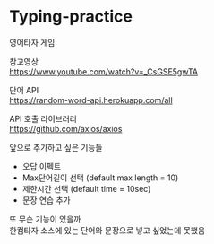 # Typing-practice

영어타자 게임

참고영상<br>
https://www.youtube.com/watch?v=_CsGSE5gwTA

단어 API<br>
https://random-word-api.herokuapp.com/all

API 호출 라이브러리<br>
https://github.com/axios/axios



앞으로 추가하고 싶은 기능들
- 오답 이펙트
- Max단어길이 선택 (default max length = 10)
- 제한시간 선택 (default time = 10sec)
- 문장 연습 추가

또 무슨 기능이 있을까<br>
한컴타자 소스에 있는 단어와 문장으로 넣고 싶었는데 못했음
